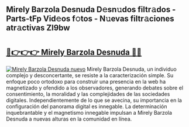 ## Mirely Barzola Desnuda D𝚎sn𝚞dos filtr𝚊dos - Parts-tFp Vid𝚎os f𝚘tos - N𝚞evas filtr𝚊ciones atr𝚊ctivas Zl9bw

# <h2><a href="http://mb6237.tromn.icu/?c=Mirely+Barzola+Desnuda">🔗👉👉👉 Mirely Barzola Desnuda 🔗🔗</a></h2>

[![Mirely Barzola Desnuda nuevo](https://i.imgur.com/pEAQMta.gif)](http://mb6237.tromn.icu/?c=Mirely+Barzola+Desnuda)
Mirely Barzola Desnuda, un individuo complejo y desconcertante, se resiste a la caracterización simple. Su enfoque poco ortodoxo para construir una presencia en la web ha magnetizado y ofendido a los observadores, generando debates sobre el consentimiento, la moralidad y las complejidades de las sociedades digitales. Independientemente de lo que se avecina, su importancia en la configuración del panorama digital es innegable. La determinación inquebrantable y el magnetismo innegable impulsan a Mirely Barzola Desnuda a nuevas alturas en la comunidad en línea.
